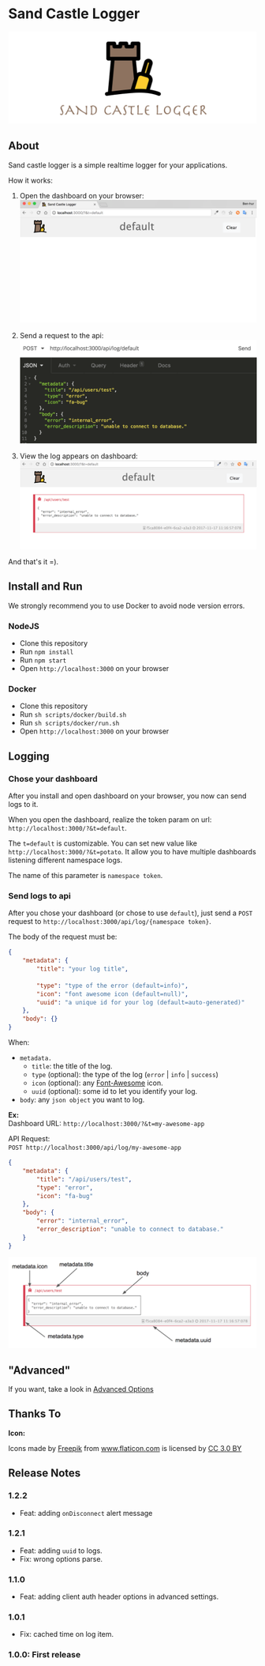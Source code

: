 # Sand Castle Logger

![sand-castle-logger](docs/res/sand-castle-logger-cover.png)


## About
Sand castle logger is a simple realtime logger for your applications.

How it works:

1) Open the dashboard on your browser: <br />
![open-browser](docs/res/browser-empty.png)


2) Send a request to the api: <br />
![send-request](docs/res/send-request.png)


3) View the log appears on dashboard: <br />
![dashboard-with-log](docs/res/dashboard-with-log.png)


And that's it =).


## Install and Run
We strongly recommend you to use Docker to avoid node version errors.

### NodeJS
* Clone this repository
* Run `npm install`
* Run `npm start`
* Open `http://localhost:3000` on your browser

### Docker
* Clone this repository
* Run `sh scripts/docker/build.sh`
* Run `sh scripts/docker/run.sh`
* Open `http://localhost:3000` on your browser


## Logging

### Chose your dashboard
After you install and open dashboard on your browser, you now can send logs to it.

When you open the dashboard, realize the token param on url: `http://localhost:3000/?&t=default`.

The `t=default` is customizable. You can set new value like `http://localhost:3000/?&t=potato`. It allow you to have multiple dashboards listening different namespace logs.

The name of this parameter is `namespace token`.

### Send logs to api
After you chose your dashboard (or chose to use `default`), just send a `POST` request to `http://localhost:3000/api/log/{namespace token}`.

The body of the request must be:
```json
{
	"metadata": {
		"title": "your log title",

		"type": "type of the error (default=info)",
		"icon": "font awesome icon (default=null)",
		"uuid": "a unique id for your log (default=auto-generated)"
	},
	"body": {}
}
```

When:
* `metadata.`
    * `title`: the title of the log.
    * `type` (optional): the type of the log (`error` | `info` | `success`)
    * `icon` (optional): any [Font-Awesome](http://fontawesome.io/icons/) icon.
	* `uuid` (optional): some id to let you identify your log.
* `body`: any `json object` you want to log.


**Ex:** <br />
Dashboard URL: `http://localhost:3000/?&t=my-awesome-app`

API Request:<br />
`POST http://localhost:3000/api/log/my-awesome-app`
```json
{
	"metadata": {
		"title": "/api/users/test",
		"type": "error",
		"icon": "fa-bug"
	},
	"body": {
		"error": "internal_error",
		"error_description": "unable to connect to database."
	}
}
```

![log anathomy](docs/res/log-anathomy.png)


## "Advanced"

If you want, take a look in [Advanced Options](docs/advanced.md)



## Thanks To
**Icon:** <div>Icons made by <a href="http://www.freepik.com" title="Freepik">Freepik</a> from <a href="https://www.flaticon.com/" title="Flaticon">www.flaticon.com</a> is licensed by <a href="http://creativecommons.org/licenses/by/3.0/" title="Creative Commons BY 3.0" target="_blank">CC 3.0 BY</a></div>

## Release Notes

### 1.2.2
* Feat: adding `onDisconnect` alert message

### 1.2.1
* Feat: adding `uuid` to logs.
* Fix: wrong options parse.

### 1.1.0
* Feat: adding client auth header options in advanced settings.

### 1.0.1
* Fix: cached time on log item.

### 1.0.0: First release
